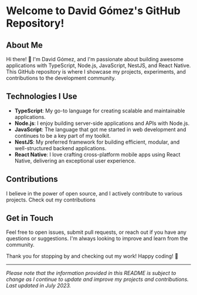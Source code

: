 # Welcome to David Gómez's GitHub Repository!

## About Me

Hi there! 👋 I'm David Gómez, and I'm passionate about building awesome applications with TypeScript, Node.js, JavaScript, NestJS, and React Native. This GitHub repository is where I showcase my projects, experiments, and contributions to the development community.

## Technologies I Use

- **TypeScript**: My go-to language for creating scalable and maintainable applications.
- **Node.js**: I enjoy building server-side applications and APIs with Node.js.
- **JavaScript**: The language that got me started in web development and continues to be a key part of my toolkit.
- **NestJS**: My preferred framework for building efficient, modular, and well-structured backend applications.
- **React Native**: I love crafting cross-platform mobile apps using React Native, delivering an exceptional user experience.

## Contributions

I believe in the power of open source, and I actively contribute to various projects. Check out my contributions

## Get in Touch

Feel free to open issues, submit pull requests, or reach out if you have any questions or suggestions. I'm always looking to improve and learn from the community.

Thank you for stopping by and checking out my work! Happy coding! 🚀

---

_Please note that the information provided in this README is subject to change as I continue to update and improve my projects and contributions. Last updated in July 2023._
